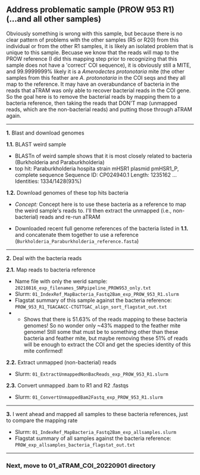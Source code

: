## Address problematic sample (PROW 953 R1) (...and all other samples)

Obviously something is wrong with this sample, but because there is no clear pattern of problems with the other samples (R5 or R20) from this individual or from the other R1 samples, it is likely an isolated problem that is unique to this sample. Becuase we know that the reads will map to the PROW reference (I did this mapping step prior to recognizing that this sample does not have a 'correct' COI sequence), it is obviously still a MITE, and 99.9999999% likely it is a *Amerodectes protonotaria* mite (the other samples from this feather are *A. protonotaria* in the COI seqs and they all map to the reference. It may have an overabundance of bacteria in the reads that aTRAM was only able to recover bacterial reads in the COI gene. So the goal here is to remove the bacterial reads by mapping them to a bacteria reference, then taking the reads that DON'T map (unmapped reads, which are the non-bacterial reads) and putting those through aTRAM again.

---

**1.** Blast and download genomes

**1.1.** BLAST weird sample

- BLASTn of weird sample shows that it is most closely related to bacteria (Burkholderia and Paraburkholderia)
- top hit: Paraburkholderia hospita strain mHSR1 plasmid pmHSR1_P, complete sequence Sequence ID: CP024940.1 Length: 1235162 ... Identities: 1334/1428(93%)

**1.2.** Download genomes of these top hits bacteria

- *Concept:* Concept here is to use these bacteria as a reference to map the weird sample's reads to. I'll then extract the unmapped (i.e., non-bacterial) reads and re-run aTRAM

- Downloaded recent full genome references of the bacteria listed in **1.1.** and concatenate them together to use a reference (`Burkholderia_Paraburkholderia_reference.fasta`)

---

**2.** Deal with the bacteria reads

**2.1.** Map reads to bacteria reference
- Name file with only the werid sample: `20210816_exp_filenames_SNPpipeline_PROW953_only.txt`
- Slurm: `01_IndexRef_MapBacteria_Fastq2Bam_exp_PROW_953_R1.slurm`
- Flagstat summary of this sample against the bacteria reference: `PROW_953_R1_TGACAACC-CTGTTGAC_align_sort_flagstat_out.txt`
- - Shows that there is 51.63% of the reads mapping to these bacteria genomes! So no wonder only ~43% mapped to the feather mite genome! Still some that must be to something other than these bacteria and feather mite, but maybe removing these 51% of reads will be enough to extract the COI and get the species identity of this mite confirmed!

**2.2.** Extract unmapped (non-bacterial) reads
- Slurm: `01_ExtractUnmappedNonBacReads_exp_PROW_953_R1.slurm`

**2.3.** Convert unmapped .bam to R1 and R2 .fastqs
- Slurm: `01_ConvertUnmappedBam2Fastq_exp_PROW_953_R1.slurm`

---

**3.** I went ahead and mapped all samples to these bacteria references, just to compare the mapping rate
- Slurm: `01_IndexRef_MapBacteria_Fastq2Bam_exp_allsamples.slurm`
- Flagstat summary of all samples against the bacteria reference: `PROW_exp_allsamples_bacteria_flagstat_out.txt`
---


### Next, move to 01_aTRAM_COI_20220901 directory




